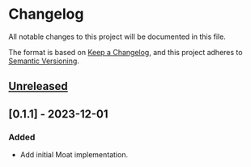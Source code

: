 # Changelog

All notable changes to this project will be documented in this file.

The format is based on [Keep a Changelog](https://keepachangelog.com/en/1.0.0/),
and this project adheres to [Semantic Versioning](https://semver.org/spec/v2.0.0.html).

## [Unreleased]

## [0.1.1] - 2023-12-01

### Added

- Add initial Moat implementation.

<!-- ISSUES -->

<!-- VERSIONS -->
[Unreleased]: https://github.com/dusk-network/moat/compare/v0.1.0...HEAD
[0.1.0]: https://github.com/dusk-network/moat/releases/tag/v0.1.0